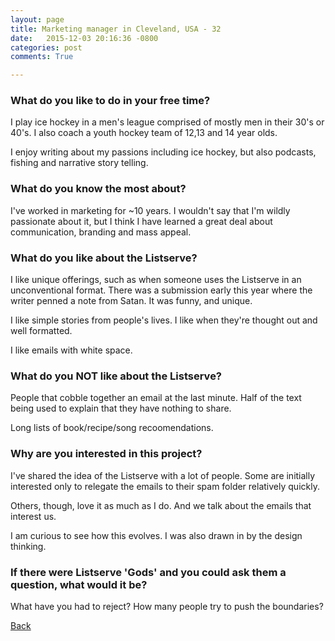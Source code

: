 ```yaml
---
layout: page
title: Marketing manager in Cleveland, USA - 32
date:   2015-12-03 20:16:36 -0800
categories: post
comments: True

---
```


### What do you like to do in your free time?
<p>I play ice hockey in a men's league comprised of mostly men in their 30's or 40's. I also coach a youth hockey team of 12,13 and 14 year olds.

I enjoy writing about my passions including ice hockey, but also podcasts, fishing and narrative story telling.</p>

### What do you know the most about?
<p>I've worked in marketing for ~10 years. I wouldn't say that I'm wildly passionate about it, but I think I have learned a great deal about communication, branding and mass appeal.</p>

### What do you like about the Listserve?
<p>I like unique offerings, such as when someone uses the Listserve in an unconventional format. There was a submission early this year where the writer penned a note from Satan. It was funny, and unique.

I like simple stories from people's lives. I like when they're thought out and well formatted.

I like emails with white space.</p>

### What do you NOT like about the Listserve?
<p>People that cobble together an email at the last minute. Half of the text being used to explain that they have nothing to share.

Long lists of book/recipe/song recoomendations.</p>

### Why are you interested in this project?
<p>I've shared the idea of the Listserve with a lot of people. Some are initially interested only to relegate the emails to their spam folder relatively quickly.

Others, though, love it as much as I do. And we talk about the emails that interest us.

I am curious to see how this evolves. I was also drawn in by the design thinking.</p>

### If there were Listserve 'Gods' and you could ask them a question, what would it be?
<p>What have you had to reject? How many people try to push the boundaries?</p>

[Back][1]

[1]: /home/responders/all